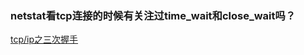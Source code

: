 ### netstat看tcp连接的时候有关注过time_wait和close_wait吗？



[tcp/ip之三次握手](https://www.huaweicloud.com/articles/f05a25dad9650e6cc999dd3dda0e84ae.html)